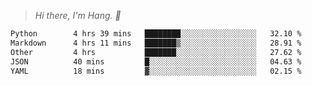 > *Hi there, I'm Hang. 👋*

<!--START_SECTION:waka-->

```txt
Python        4 hrs 39 mins   ████████░░░░░░░░░░░░░░░░░   32.10 %
Markdown      4 hrs 11 mins   ███████▒░░░░░░░░░░░░░░░░░   28.91 %
Other         4 hrs           ███████░░░░░░░░░░░░░░░░░░   27.62 %
JSON          40 mins         █░░░░░░░░░░░░░░░░░░░░░░░░   04.63 %
YAML          18 mins         ▓░░░░░░░░░░░░░░░░░░░░░░░░   02.15 %
```

<!--END_SECTION:waka-->
